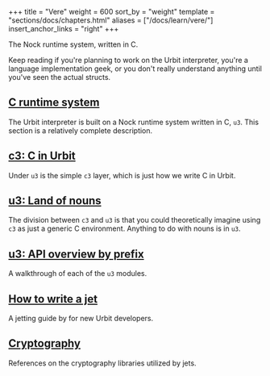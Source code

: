 +++
title = "Vere"
weight = 600
sort_by = "weight"
template = "sections/docs/chapters.html"
aliases = ["/docs/learn/vere/"]
insert_anchor_links = "right"
+++

The Nock runtime system, written in C.

Keep reading if you're planning to work on the Urbit interpreter, you're a
language implementation geek, or you don't really understand anything until
you've seen the actual structs.

## [C runtime system](/docs/vere/runtime)

The Urbit interpreter is built on a Nock runtime system written
in C, `u3`. This section is a relatively complete description.

## [c3: C in Urbit](/docs/vere/c)

Under `u3` is the simple `c3` layer, which is just how we write C
in Urbit.

## [u3: Land of nouns](/docs/vere/nouns)

The division between `c3` and `u3` is that you could theoretically
imagine using `c3` as just a generic C environment. Anything to do
with nouns is in `u3`.

## [u3: API overview by prefix](/docs/vere/api)

A walkthrough of each of the `u3` modules.

## [How to write a jet](/docs/vere/jetting)

A jetting guide by for new Urbit developers.

## [Cryptography](/docs/vere/cryptography.md)

References on the cryptography libraries utilized by jets.

